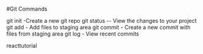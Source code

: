 #Git Commands

git init -Create a new git repo
git status -- View the changes to your project
git add - Add files to staging area
git commit - Create a new commit with files from staging area
git log - View recent commits

reacttutorial